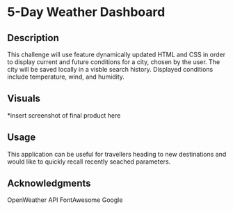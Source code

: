# 5-Day Weather Dashboard

## Description
This challenge will use feature dynamically updated HTML and CSS in order to display current and future conditions for a city, chosen by the user.  The city will be saved locally in a visble search history. Displayed conditions include temperature, wind, and humidity.

## Visuals
*insert screenshot of final product here

## Usage
This application can be useful for travellers heading to new destinations and would like to quickly recall recently seached parameters. 

## Acknowledgments
OpenWeather API
FontAwesome
Google 
